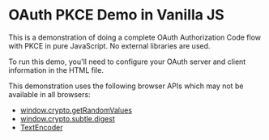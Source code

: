 OAuth PKCE Demo in Vanilla JS
=============================

This is a demonstration of doing a complete OAuth Authorization Code flow with PKCE in pure JavaScript. No external libraries are used.

To run this demo, you'll need to configure your OAuth server and client information in the HTML file.

This demonstration uses the following browser APIs which may not be available in all browsers:

* [window.crypto.getRandomValues](https://caniuse.com/#feat=getrandomvalues)
* [window.crypto.subtle.digest](https://caniuse.com/#feat=cryptography)
* [TextEncoder](https://caniuse.com/#feat=textencoder)
